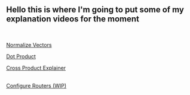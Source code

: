 ## Hello this is where I'm going to put some of my explanation  videos for the moment
<br>

[Normalize Vectors](VideoPages\NormalizeVectors.html)

[Dot Product](VideoPages\DotProduct.md)

[Cross Product Explainer](VideoPages\CrossProduct.html)<br><br>

[Configure Routers (WIP)](VideoPages\ConfigRouter)
